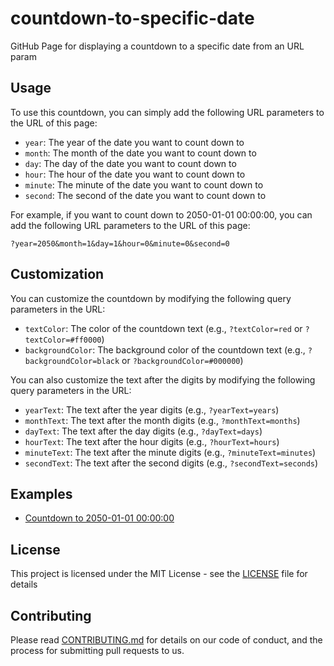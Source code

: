 # countdown-to-specific-date

GitHub Page for displaying a countdown to a specific date from an URL param

## Usage

To use this countdown, you can simply add the following URL parameters to the URL of this page:

- `year`: The year of the date you want to count down to
- `month`: The month of the date you want to count down to
- `day`: The day of the date you want to count down to
- `hour`: The hour of the date you want to count down to
- `minute`: The minute of the date you want to count down to
- `second`: The second of the date you want to count down to

For example, if you want to count down to 2050-01-01 00:00:00, you can add the following URL parameters to the URL of this page:

```
?year=2050&month=1&day=1&hour=0&minute=0&second=0
```

## Customization

You can customize the countdown by modifying the following query parameters in the URL:

- `textColor`: The color of the countdown text (e.g., `?textColor=red` or `?textColor=#ff0000`)
- `backgroundColor`: The background color of the countdown text (e.g., `?backgroundColor=black` or `?backgroundColor=#000000`)

You can also customize the text after the digits by modifying the following query parameters in the URL:

- `yearText`: The text after the year digits (e.g., `?yearText=years`)
- `monthText`: The text after the month digits (e.g., `?monthText=months`)
- `dayText`: The text after the day digits (e.g., `?dayText=days`)
- `hourText`: The text after the hour digits (e.g., `?hourText=hours`)
- `minuteText`: The text after the minute digits (e.g., `?minuteText=minutes`)
- `secondText`: The text after the second digits (e.g., `?secondText=seconds`)

## Examples

- [Countdown to 2050-01-01 00:00:00](https://coolusahd.github.io/countdown-to-specific-date?year=2050&month=1&day=1&hour=0&minute=0&second=0&textColor=red&backgroundColor=black&yearText=years&monthText=months&dayText=days&hourText=hours&minuteText=minutes&secondText=seconds)

## License

This project is licensed under the MIT License - see the [LICENSE](LICENSE) file for details

## Contributing

Please read [CONTRIBUTING.md](CONTRIBUTING.md) for details on our code of conduct, and the process for submitting pull requests to us.
